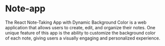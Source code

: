 # Note-app
The React Note-Taking App with Dynamic Background Color is a web application that allows users to create, edit, and organize their notes. One unique feature of this app is the ability to customize the background color of each note, giving users a visually engaging and personalized experience.

